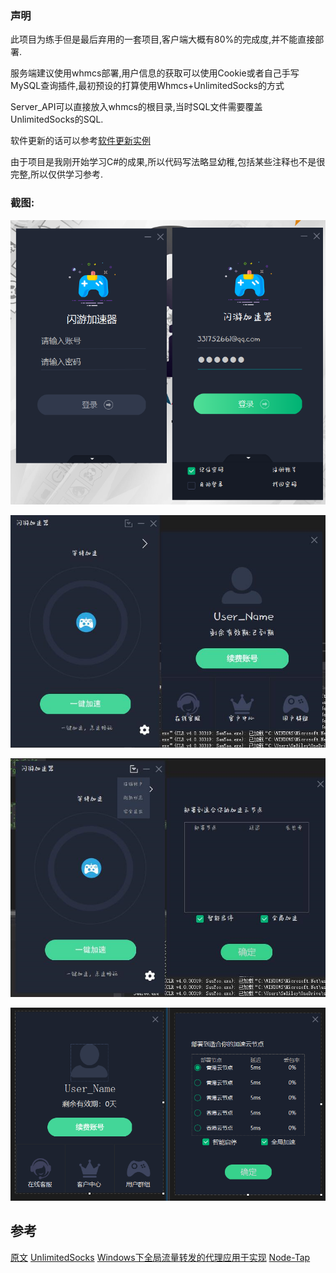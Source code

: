 ### 声明
此项目为练手但是最后弃用的一套项目,客户端大概有80%的完成度,并不能直接部署.

服务端建议使用whmcs部署,用户信息的获取可以使用Cookie或者自己手写MySQL查询插件,最初预设的打算使用Whmcs+UnlimitedSocks的方式

Server_API可以直接放入whmcs的根目录,当时SQL文件需要覆盖UnlimitedSocks的SQL.

软件更新的话可以参考[软件更新实例](https://www.seeull.com/archives/18.html "软件更新实例")

由于项目是我刚开始学习C#的成果,所以代码写法略显幼稚,包括某些注释也不是很完整,所以仅供学习参考.


### 截图:

![登录](https://raw.githubusercontent.com/SmRiley/Imgs/master/accelerator/1584251632.png)

![用户信息](https://raw.githubusercontent.com/SmRiley/Imgs/master/accelerator/1584251647.png)

![服务器列表](https://raw.githubusercontent.com/SmRiley/Imgs/master/accelerator/1584251665.png)

![服务器列表](https://raw.githubusercontent.com/SmRiley/Imgs/master/accelerator/1584251679.png)


## 参考
[原文](www.seeull.com/archives/78.html)
[UnlimitedSocks](https://github.com/SmRiley/accelerator)
[Windows下全局流量转发的代理应用于实现](https://www.seeull.com/archives/314.html "Windows下全局流量转发的代理应用于实现")
[Node-Tap](https://github.com/Srar/node-tap "Node-Tap")